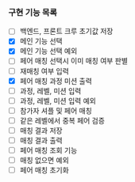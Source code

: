 ### 구현 기능 목록

- [ ] 백엔드, 프론트 크루 초기값 저장
- [x] 메인 기능 선택
- [x] 메인 기능 선택 예외
- [ ] 페어 매칭 선택시 이미 매칭 여부 판별
- [ ] 재매칭 여부 입력
- [x] 페어 매칭 과정 미션 출력
- [ ] 과정, 레벨, 미션 입력
- [ ] 과정, 레벨, 미션 입력 예외
- [ ] 참가자 셔플 및 페어 매칭
- [ ] 같은 레벨에서 중복 페어 검증
- [ ] 매칭 결과 저장
- [ ] 매칭 결과 출력
- [ ] 페어 매칭 조회 기능
- [ ] 매칭 없으면 예외
- [ ] 페어 매칭 초기화
